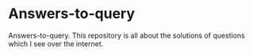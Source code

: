 # Answers-to-query
Answers-to-query. This repository is all about the solutions of questions which I see over the internet.
